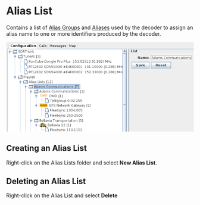 # Alias List #

Contains a list of [Alias Groups](AliasGroup.md) and [Aliases](Alias.md) used by the decoder to assign an alias name to one or more identifiers produced by the decoder.

![](images/AliasList.png)

## Creating an Alias List ##

Right-click on the Alias Lists folder and select **New Alias List**.

## Deleting an Alias List ##

Right-click on the Alias List and select **Delete**